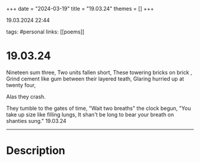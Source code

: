 +++
date = "2024-03-19"
title = "19.03.24"
themes = []
+++

19.03.2024 22:44

tags: #personal
links: [[poems]]

# 19.03.24

Nineteen sum three,
Two units fallen short,
These towering bricks on brick ,
Grind cement like gum between their layered teath,
Glaring hurried up at twenty four,

Alas 
   they 
    crash.

They tumble to the gates of time,
"Wait two breaths" the clock begun,
"You take up size like filling lungs,
It shan't be long to bear your breath on shanties sung."
19.03.24

---

# Description

